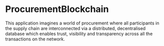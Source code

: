# ProcurementBlockchain
This application imagines a world of procurement where all participants in the supply chain are interconnected via a distributed, decentralised database which enables trust, visibility and transparency across all the transactions on the network.
